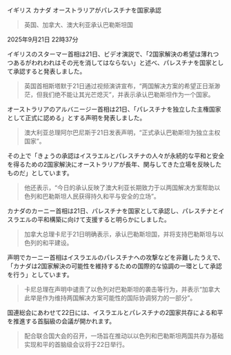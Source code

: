 イギリス カナダ オーストラリアがパレスチナを国家承認

> 英国、加拿大、澳大利亚承认巴勒斯坦国

2025年9月21日 22時37分

イギリスのスターマー首相は21日、ビデオ演説で、「2国家解決の希望は薄れつつあるがわれわれはその光を消してはならない」と述べ、パレスチナを国家として承認すると発表しました。

> 英国首相斯塔默于21日通过视频演讲宣布，“两国解决方案的希望正日渐渺茫，但我们绝不能让其光芒熄灭”，并表示承认巴勒斯坦作为一个国家。

オーストラリアのアルバニージー首相は21日、「パレスチナを独立した主権国家として正式に認める」とする声明を発表しました。

> 澳大利亚总理阿尔巴尼斯于21日发表声明，“正式承认巴勒斯坦为独立主权国家”。

その上で「きょうの承認はイスラエルとパレスチナの人々が永続的な平和と安全を得るための2国家解決にオーストラリアが長年、関与してきた立場を反映したものだ」としています。

> 他还表示，“今日的承认反映了澳大利亚长期致力于以两国解决方案帮助以色列和巴勒斯坦人民获得持久和平与安全的立场”。

カナダのカーニー首相は21日、パレスチナを国家として承認し、パレスチナとイスラエルの平和構築に向けて支援すると明らかにしました。

> 加拿大总理卡尼于21日明确表示，承认巴勒斯坦国，并将支持巴勒斯坦与以色列的和平建设。

声明でカーニー首相はイスラエルのパレスチナへの攻撃などを非難したうえで、「カナダは2国家解決の可能性を維持するための国際的な協調の一環として承認を行う」としています。

> 卡尼总理在声明中谴责了以色列对巴勒斯坦的袭击等行为，并表示“加拿大此举是作为维持两国解决方案可能性的国际协调努力的一部分”。

国連総会にあわせて22日には、イスラエルとパレスチナの2国家共存による和平を推進する首脳級の会議が開かれます。

> 配合联合国大会的召开，一场旨在推动以以色列和巴勒斯坦两国共存为基础实现和平的首脑级会议将于22日举行。